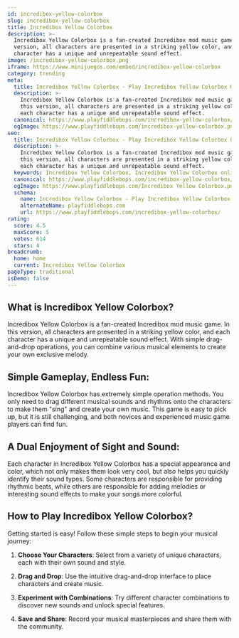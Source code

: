 ```yaml
---
id: incredibox-yellow-colorbox
slug: incredibox-yellow-colorbox
title: Incredibox Yellow Colorbox
description: >-
  Incredibox Yellow Colorbox is a fan-created Incredibox mod music game. In this
  version, all characters are presented in a striking yellow color, and each
  character has a unique and unrepeatable sound effect.
image: /incredibox-yellow-colorbox.png
iframe: https://www.minijuegos.com/embed/incredibox-yellow-colorbox
category: trending
meta:
  title: Incredibox Yellow Colorbox - Play Incredibox Yellow Colorbox Online
  description: >-
    Incredibox Yellow Colorbox is a fan-created Incredibox mod music game. In
    this version, all characters are presented in a striking yellow color, and
    each character has a unique and unrepeatable sound effect.
  canonical: https://www.playfiddlebops.com/incredibox-yellow-colorbox/
  ogImage: https://www.playfiddlebops.com/incredibox-yellow-colorbox.png
seo:
  title: Incredibox Yellow Colorbox - Play Incredibox Yellow Colorbox Online
  description: >-
    Incredibox Yellow Colorbox is a fan-created Incredibox mod music game. In
    this version, all characters are presented in a striking yellow color, and
    each character has a unique and unrepeatable sound effect.
  keywords: Incredibox Yellow Colorbox, Incredibox Yellow Colorbox online
  canonical: https://www.playfiddlebops.com/incredibox-yellow-colorbox/
  ogImage: https://www.playfiddlebops.com/Incredibox Yellow Colorbox.png
  schema:
    name: Incredibox Yellow Colorbox - Play Incredibox Yellow Colorbox Online
    alternateName: playfiddlebops.com
    url: https://www.playfiddlebops.com/incredibox-yellow-colorbox/
rating:
  score: 4.5
  maxScore: 5
  votes: 614
  stars: 4
breadcrumb:
  home: home
  current: Incredibox Yellow Colorbox
pageType: traditional
isDemo: false
---
```


## What is Incredibox Yellow Colorbox?

Incredibox Yellow Colorbox is a fan-created Incredibox mod music game. In this version, all characters are presented in a striking yellow color, and each character has a unique and unrepeatable sound effect. With simple drag-and-drop operations, you can combine various musical elements to create your own exclusive melody.

## Simple Gameplay, Endless Fun:

Incredibox Yellow Colorbox has extremely simple operation methods. You only need to drag different musical sounds and rhythms onto the characters to make them "sing" and create your own music. This game is easy to pick up, but it is still challenging, and both novices and experienced music game players can find fun.

## A Dual Enjoyment of Sight and Sound:

Each character in Incredibox Yellow Colorbox has a special appearance and color, which not only makes them look very cool, but also helps you quickly identify their sound types. Some characters are responsible for providing rhythmic beats, while others are responsible for adding melodies or interesting sound effects to make your songs more colorful.

## How to Play Incredibox Yellow Colorbox?

Getting started is easy! Follow these simple steps to begin your musical journey:

1. **Choose Your Characters**: Select from a variety of unique characters, each with their own sound and style.

1. **Drag and Drop**: Use the intuitive drag-and-drop interface to place characters and create music.

1. **Experiment with Combinations**: Try different character combinations to discover new sounds and unlock special features.

1. **Save and Share**: Record your musical masterpieces and share them with the community.
